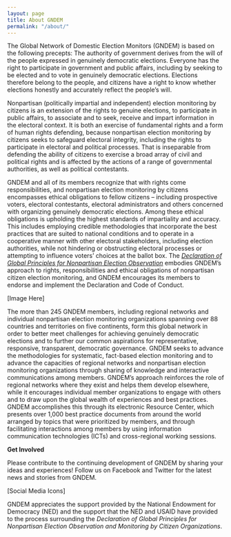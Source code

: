 ```yaml
---
layout: page
title: About GNDEM
permalink: "/about/"
---
```


The Global Network of Domestic Election Monitors (GNDEM) is based on the following precepts: The authority of government derives from the will of the people expressed in genuinely democratic elections.  Everyone has the right to participate in government and public affairs, including by seeking to be elected and to vote in genuinely democratic elections.  Elections therefore belong to the people, and citizens have a right to know whether elections honestly and accurately reflect the people’s will.

Nonpartisan (politically impartial and independent) election monitoring by citizens is an extension of the rights to genuine elections, to participate in public affairs, to associate and to seek, receive and impart information in the electoral context.  It is both an exercise of fundamental rights and a form of human rights defending, because nonpartisan election monitoring by citizens seeks to safeguard electoral integrity, including the rights to participate in electoral and political processes.  That is inseparable from defending the ability of citizens to exercise a broad array of civil and political rights and is affected by the actions of a range of governmental authorities, as well as political contestants.

GNDEM and all of its members recognize that with rights come responsibilities, and nonpartisan election monitoring by citizens encompasses ethical obligations to fellow citizens – including  prospective voters, electoral contestants, electoral administrators and others concerned with organizing genuinely democratic elections.  Among these ethical obligations is upholding the highest standards of impartiality and accuracy.  This includes employing credible methodologies that incorporate the best practices that are suited to national conditions and to operate in a cooperative manner with other electoral stakeholders, including election authorities, while not hindering or obstructing electoral processes or attempting to influence voters’ choices at the ballot box.  The *[Declaration of Global Principles for Nonpartisan Election Observation]()* embodies GNDEM’s approach to rights, responsibilities and ethical obligations of nonpartisan citizen election monitoring, and GNDEM encourages its members to endorse and implement the Declaration and Code of Conduct.

[Image Here]

The more than 245 GNDEM members, including regional networks and individual nonpartisan election monitoring organizations spanning over 88 countries and territories on five continents, form this global network in order to better meet challenges for achieving genuinely democratic elections and to further our common aspirations for representative, responsive, transparent, democratic governance.  GNDEM seeks to advance the methodologies for systematic, fact-based election monitoring and to advance the capacities of regional networks and nonpartisan election monitoring organizations through sharing of knowledge and interactive communications among members.  GNDEM’s approach reinforces the role of regional networks where they exist and helps them develop elsewhere, while it encourages individual member organizations to engage with others and to draw upon the global wealth of experiences and best practices.  GNDEM accomplishes this through its electronic Resource Center, which presents over 1,000 best practice documents from around the world arranged by topics that were prioritized by members, and through facilitating interactions among members by using information communication technologies (ICTs) and cross-regional working sessions.

**Get Involved**

Please contribute to the continuing development of GNDEM by sharing your ideas and experiences! Follow us on Facebook and Twitter for the latest news and stories from GNDEM.

[Social Media Icons]

GNDEM appreciates the support provided by the National Endowment for Democracy (NED) and the support that the NED and USAID have provided to the process surrounding the *Declaration of Global Principles for Nonpartisan Election Observation and Monitoring by Citizen Organizations*.
